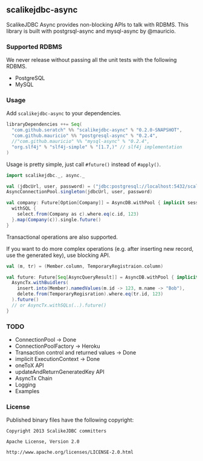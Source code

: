 ## scalikejdbc-async

ScalikeJDBC Async provides non-blocking APIs to talk with RDBMS. This library is built with postgrsql-async and mysql-async by @mauricio.

### Supported RDBMS

We never release without passing all the unit tests with the following RDBMS.

- PostgreSQL
- MySQL


### Usage

Add `scalikejdbc-async` to your dependencies.

```scala
libraryDependencies ++= Seq(
  "com.github.seratch" %% "scalikejdbc-async" % "0.2.0-SNAPSHOT",
  "com.github.mauricio" %% "postgresql-async" % "0.2.4",
  //"com.github.mauricio" %% "mysql-async" % "0.2.4",
  "org.slf4j" % "slf4j-simple" % "[1.7,)" // slf4j implementation
)
```

Usage is pretty simple, just call `#future()` instead of `#apply()`.

```scala
import scalikejdbc._, async._

val (jdbcUrl, user, password) = ("jdbc:postgresql://localhost:5432/scalikejdbc", "sa", "sa")
AsyncConnectionPool.singleton(jdbcUrl, user, password)

val company: Future[Option[Company]] = AsyncDB.withPool { implicit session =>
  withSQL { 
    select.from(Company as c).where.eq(c.id, 123) 
  }.map(Company(c)).single.future()
}
```

Transactional operations are also supported. 

If you want to do more complex operations (e.g. after inserting new record, use the generated key), use blocking API.

```scala
val (m, tr) = (Member.column, TemporaryRegistraion.column)

val future: Future[Seq[AsyncQueryResult]] = AsyncDB.withPool { implicit session =>
  AsyncTx.withBuidlers(
    insert.into(Member).namedValues(m.id -> 123, m.name -> "Bob"),
    delete.from(TemporaryRegisration).where.eq(tr.id, 123)
  ).future()
  // or AsyncTx.withSQLs(..).future()
}
```

### TODO

- ConnectionPool -> Done
- ConnectionPoolFactory -> Heroku
- Transaction control and returned values -> Done
- implicit ExecutionContext -> Done
- oneToX API
- updateAndReturnGeneratedKey API
- AsyncTx Chain
- Logging
- Examples

### License

Published binary files have the following copyright:

```
Copyright 2013 ScalikeJDBC committers

Apache License, Version 2.0

http://www.apache.org/licenses/LICENSE-2.0.html
```

